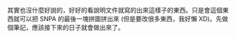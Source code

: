 <!--
.. link: 
.. description: 
.. tags: all, note, programming
.. date: 2013/10/13 18:04:17
.. title: Flask + jQuery 簡單筆記
.. slug: 20131013_flask-jquery-simple-practical-note
-->

其實也沒什麼好說的，好好的看說明文件就寫的出來這樣子的東西。只是會這個東西就可以把 SNPA 的最後一塊拼圖拼出來 (但是要改很多東西，我好懶 XD)。先做個筆記，應該接下來的日子就會做出來了。

<script src="https://gist.github.com/yen3/6960462.js"></script>